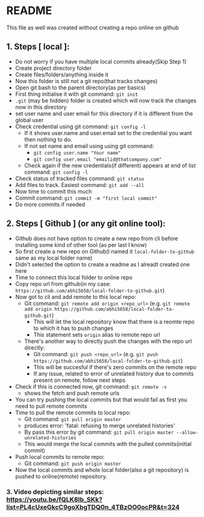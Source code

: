 # README #
This file as well was created without creating a repo online on github

## 1. Steps [ local ]:
- Do not worry if you have multiple local commits already(Skip Step 1)
- Create project directory folder
- Create files/folders/anything inside it
- Now this folder is still not a git repo(that tracks changes)
- Open git bash to the parent directory(as per basics)
- First thing initialise it with git command: `git init`
- `.git` (may be hidden) folder is created which will now track the changes now in this directory
- set user name and user email for this directory if it is different from the global user
- Check credential using git command: `git config -l`
    - If it shows user.name and user.email set to the credential you want then nothing to do.
    - If not set name and email using using git command: 
        - `git config user.name "Your name"`
        - `git config user.email "emailid@thatcompany.com"`
    - Check again if the new credentials(if different) appears at end of list command: `git config -l`
- Check status of tracked files command: `git status`
- Add files to track. Easiest command: `git add --all`
- Now time to commit this much
- Commit command: `git commit -m "first local commit"`
- Do more commits if needed

## 2. Steps [ Github ] (or any git online tool):
- Github does not have option to create a new repo from cli before installing some kind of other tool (as per last I know)
- So first create a new repo on Github(I named it `local-folder-to-github` same as my local folder name)
- Didn't selected the option to create a readme as I alreadt created one here
- Time to connect this local folder to online repo
- Copy repo url from github(in my case: `https://github.com/abhi5658/local-folder-to-github.git`)
- Now got to cli and add remote to this local repo:
    - Git command: `git remote add origin <repo_url>` (e.g. `git remote add origin https://github.com/abhi5658/local-folder-to-github.git`)
        - This will let the local repository know that there is a reomte repo to which it has to push changes
        - This statement sets `origin` alias to remote repo url
    - There's another way to directly push the changes with the repo url directly:
        - Git command: `git push <repo_url>` (e.g. `git push https://github.com/abhi5658/local-folder-to-github.git`)
        - This will be succesful if there's zero commits on the remote repo
        - If any issue, related to error of unrelated history due to commits present on remote, follow next steps
- Check if this is connected now, git command: `git remote -v`
    - shows the fetch and push remote urls
- You can try pushing the local commits but that would fail as first you need to pull remote commits
- Time to pull the remote commits to local repo:
    - Git command: `git pull origin master`
    - produces error: 'fatal: refusing to merge unrelated histories'
    - By pass this error by git command: `git pull origin master --allow-unrelated-histories`
    - This would merge the local commits with the pulled commits(initial commit)
- Push local commits to remote repo:
    - Git command: `git push origin master`
- Now the local commits and whole local folder(also a git repository) is pushed to online(remote) repository.

### 3. Video depicting similar steps: https://youtu.be/fQLK8Ib_SKk?list=PL4cUxeGkcC9goXbgTDQ0n_4TBzOO0ocPR&t=324